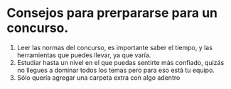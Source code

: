 # Consejos para prerpararse para un concurso.

1. Leer las normas del concurso, es importante saber el tiempo, y las herramientas que puedes llevar, ya que varía.
2. Estudiar hasta un nivel en el que puedas sentirte más confiado, quizás no llegues a dominar todos los temas pero para eso está tu equipo.
3. Sólo quería agregar una carpeta extra con algo adentro
